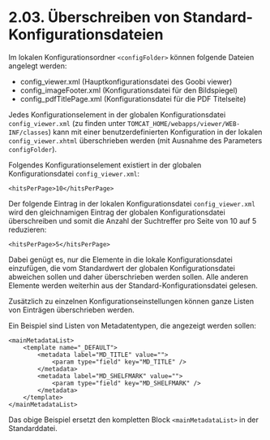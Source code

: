 # 2.03. Überschreiben von Standard-Konfigurationsdateien

Im lokalen Konfigurationsordner `<configFolder>` können folgende Dateien angelegt werden:

* config\_viewer.xml \(Hauptkonfigurationsdatei des Goobi viewer\)
* config\_imageFooter.xml \(Konfigurationsdatei für den Bildspiegel\)
* config\_pdfTitlePage.xml \(Konfigurationsdatei für die PDF Titelseite\)

Jedes Konfigurationselement in der globalen Konfigurationsdatei `config_viewer.xml` \(zu finden unter `TOMCAT_HOME/webapps/viewer/WEB-INF/classes`\) kann mit einer benutzerdefinierten Konfiguration in der lokalen `config_viewer.xhtml` überschrieben werden \(mit Ausnahme des Parameters `configFolder`\).

Folgendes Konfigurationselement existiert in der globalen Konfigurationsdatei `config_viewer.xml`:

```markup
<hitsPerPage>10</hitsPerPage>
```

Der folgende Eintrag in der lokalen Konfigurationsdatei `config_viewer.xml` wird den gleichnamigen Eintrag der globalen Konfigurationsdatei überschreiben und somit die Anzahl der Suchtreffer pro Seite von 10 auf 5 reduzieren:

```markup
<hitsPerPage>5</hitsPerPage>
```

Dabei genügt es, nur die Elemente in die lokale Konfigurationsdatei einzufügen, die vom Standardwert der globalen Konfigurationsdatei abweichen sollen und daher überschrieben werden sollen. Alle anderen Elemente werden weiterhin aus der Standard-Konfigurationsdatei gelesen.

Zusätzlich zu einzelnen Konfigurationseinstellungen können ganze Listen von Einträgen überschrieben werden.

Ein Beispiel sind Listen von Metadatentypen, die angezeigt werden sollen:

```markup
<mainMetadataList>
    <template name="_DEFAULT">
        <metadata label="MD_TITLE" value="">
            <param type="field" key="MD_TITLE" />
        </metadata>
        <metadata label="MD_SHELFMARK" value="">
            <param type="field" key="MD_SHELFMARK" />
        </metadata>
    </template>
</mainMetadataList>
```

Das obige Beispiel ersetzt den kompletten Block `<mainMetadataList>` in der Standarddatei.


